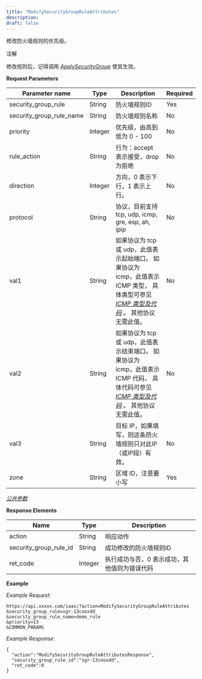 ```yaml
---
title: "ModifySecurityGroupRuleAttributes"
description: 
draft: false
---
```




修改防火墙规则的优先级。

注解

修改规则后，记得调用 [_ApplySecurityGroup_](../apply_security_group/) 使其生效。

**Request Parameters**

| Parameter name | Type | Description | Required |
| --- | --- | --- | --- |
| security_group_rule | String | 防火墙规则ID | Yes |
| security_group_rule_name | String | 防火墙规则名称 | No |
| priority | Integer | 优先级，由高到低为 0 - 100 | No |
| rule_action | String | 行为：accept 表示接受，drop 为拒绝 | No |
| direction | Integer | 方向，0 表示下行，1 表示上行。 | No |
| protocol | String | 协议，目前支持 tcp, udp, icmp, gre, esp, ah, ipip | No |
| val1 | String | 如果协议为 tcp 或 udp，此值表示起始端口。 如果协议为 icmp，此值表示 ICMP 类型， 具体类型可参见 [_ICMP 类型及代码_](../../../common/security_group_rule_icmp_type/) 。 其他协议无需此值。 | No |
| val2 | String | 如果协议为 tcp 或 udp，此值表示结束端口。 如果协议为 icmp，此值表示 ICMP 代码， 具体代码可参见 [_ICMP 类型及代码_](../../../common/security_group_rule_icmp_type/) 。 其他协议无需此值。 | No |
| val3 | String | 目标 IP，如果填写，则这条防火墙规则只对此IP（或IP段）有效。 | No |
| zone | String | 区域 ID，注意要小写 | Yes |

[_公共参数_](../../../parameters/)

**Response Elements**

| Name | Type | Description |
| --- | --- | --- |
| action | String | 响应动作 |
| security_group_rule_id | String | 成功修改的防火墙规则ID |
| ret_code | Integer | 执行成功与否，0 表示成功，其他值则为错误代码 |

**Example**

_Example Request_:

```
https://api.xxxxx.com/iaas/?action=ModifySecurityGroupRuleAttributes
&security_group_rule=sgr-13cooxdd
&security_group_rule_name=demo_rule
&priority=13
&COMMON_PARAMS
```

_Example Response_:

```
{
  "action":"ModifySecurityGroupRuleAttributesResponse",
  "security_group_rule_id":"sgr-13cooxdd",
  "ret_code":0
}
```
